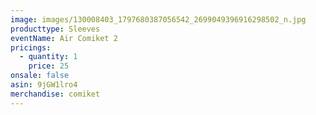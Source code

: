 ```yaml
---
image: images/130008403_1797680387056542_2699049396916298502_n.jpg
producttype: Sleeves
eventName: Air Comiket 2
pricings:
  - quantity: 1
    price: 25
onsale: false
asin: 9jGW1lro4
merchandise: comiket
---
```

